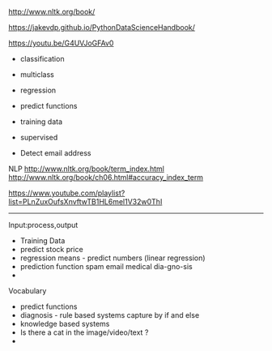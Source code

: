 
http://www.nltk.org/book/

https://jakevdp.github.io/PythonDataScienceHandbook/


https://youtu.be/G4UVJoGFAv0

- classification
- multiclass 
- regression
- predict functions
- training data
- supervised 


- Detect email address


NLP 
http://www.nltk.org/book/term_index.html
http://www.nltk.org/book/ch06.html#accuracy_index_term


https://www.youtube.com/playlist?list=PLnZuxOufsXnvftwTB1HL6mel1V32w0ThI

-------------
Input:process,output

- Training Data
- predict stock price 
- regression means - predict numbers
  (linear regression)
- prediction function
  spam email
  medical dia-gno-sis
- 
Vocabulary
- predict functions
- diagnosis - rule based systems capture by if and else
- knowledge based systems
- Is there a cat in the image/video/text ?
- 

